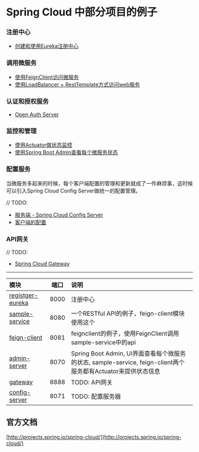 Spring Cloud 中部分项目的例子
============================

### 注册中心
* [创建和使用Eureka注册中心](./register-eureka)


### 调用微服务
* [使用FeignClient访问微服务](./feign-client)
* [使用LoadBalancer + RestTemplate方式访问web服务](./loadbalancer-resttemplate.md)


### 认证和授权服务
* [Open Auth Server](https://github.com/gexiangdong/spring-cloud)


### 监控和管理
* [使用Actuator做状态监控](./actuator.md)
* [使用Spring Boot Admin查看每个微服务状态](./admin-server)


### 配置服务

当微服务多起来的时候，每个客户端配置的管理和更新就成了一件麻烦事，这时候可以引入Spring Cloud Config Server做统一的配置管理。

// TODO:
* [服务端 - Spring Cloud Config Server](./config-server/README.md#server)
* [客户端的配置](./config-server/README.md#client)


### API网关
// TODO:
* [Spring Cloud Gateway](./gateway)



----
模块 | 端口 | 说明 |
|:------------ |:--:|:--------------- |
|[registger-eureka](./register-eureka) | 8000 |注册中心 |
|[sample-service](./sample-service) | 8080 |一个RESTful API的例子，feign-client模块使用这个|
|[feign-client](./feign-client) | 8081 |feignclient的例子，使用FeignClient调用sample-service中的api|
|[admin-server](./admin-server)| 8070 |Spring Boot Admin, UI界面查看每个微服务的状态, sample-service, feign-client两个服务都有Actuator来提供状态信息 |
|[gateway](./gateway)| 8888 |TODO: API网关 |
|[config-server](./config-server)| 8071 |TODO: 配置服务器 |


## 官方文档
[http://projects.spring.io/spring-cloud/](http://projects.spring.io/spring-cloud/)
